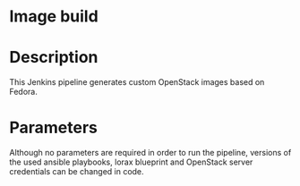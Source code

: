 Image build
===========

# Description

This Jenkins pipeline generates custom OpenStack images
based on Fedora.

# Parameters

Although no parameters are required in order to run the pipeline,
versions of the used ansible playbooks, lorax blueprint and OpenStack
server credentials can be changed in code.
